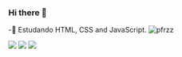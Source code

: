 ### Hi there 👋

-🌱 Estudando HTML, CSS and JavaScript.
![pfrzz](https://github-readme-stats.vercel.app/api?username=pfrzz&theme=black)

[<img src="https://img.shields.io/badge/twitter-%231DA1F2.svg?&style=for-the-badge&logo=twitter&logoColor=white" />](https://twitter.com/pedrofferrazz)  [<img src="https://img.shields.io/badge/linkedin-%230077B5.svg?&style=for-the-badge&logo=linkedin&logoColor=white" />](https://www.linkedin.com/in/pedro-ferraz-b04b29242/) [<img src = "https://img.shields.io/badge/instagram-%23E4405F.svg?&style=for-the-badge&logo=instagram&logoColor=white">](https://www.instagram.com/pedrofrzz/) 
 
  
  


